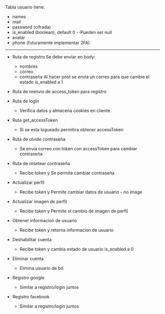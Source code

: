 Tabla usuario tiene:
- names
- mail
- password (cifrada)
- is_enabled (boolean), default 0
--Pueden ser null
- avatar
- phone (futuramente implementar 2FA)

<hr />

- Ruta de registro
  Se debe enviar en body:
  - nombres
  - correo
  - contraseña
  Al hacer post se envia un correo para que cambie el estado is_enabled a 1
- Ruta de reenvio de access_token para registro

- Ruta de login
  - Verifica datos y almacena cookies en cliente.
- Ruta get_accessToken
  - Si se esta logueado permitira obtener accessToken
- Ruta de olvide contraseña
  - Se envia correo con token con accessToken para cambiar contraseña
- Ruta de resetear contraseña
  - Recibe token y Se permite cambiar contraseña
- Actualizar perfil
  - Recibe token y Permite cambiar datos de usuario - no image
- Actualizar imagen de perfil
  - Recibe token y Permite el cambio de imagen de perfil
- Obtener informacion de usuario
  - Recibe token y retorna informacion de usuario
- Deshabilitar cuenta
  - Recibe token y cambia estado de usuario is_enabled a 0
- Eliminar cuenta
  - Elimina usuario de bd
- Registro google
  - Similar a registro/login juntos
- Registro facebook
  - Similar a registro/login juntos
